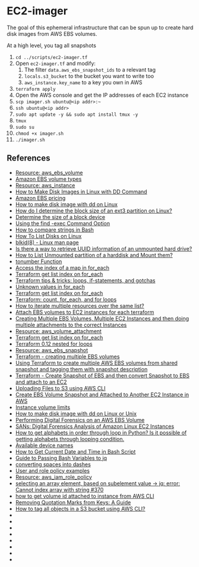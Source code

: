 # EC2-imager
The goal of this ephemeral infrastructure that can be spun up to create hard disk images from AWS EBS volumes.

At a high level, you tag all snapshots

1. `cd ../scripts/ec2-imager.tf`
1. Open `ec2-imager.tf` and modify:
    1. The filter `data.aws_ebs_snapshot_ids` to a relevant tag
    1. `locals.s3_bucket` to the bucket you want to write too
    1. `aws_instance.key_name` to a key you own in AWS
1. `terraform apply`
1. Open the AWS console and get the IP addresses of each EC2 instance
1. `scp imager.sh ubuntu@<ip addr>:~`
1. `ssh ubuntu@<ip addr>`
1. `sudo apt update -y && sudo apt install tmux -y`
1. `tmux`
1. `sudo su`
1. `chmod +x imager.sh`
1. `./imager.sh`

## References
* [Resource: aws_ebs_volume](https://registry.terraform.io/providers/hashicorp/aws/3.75.1/docs/resources/ebs_volume)
* [Amazon EBS volume types](https://docs.aws.amazon.com/AWSEC2/latest/UserGuide/ebs-volume-types.html)
* [Resource: aws_instance](https://registry.terraform.io/providers/hashicorp/aws/latest/docs/resources/instance)
* [How to Make Disk Images in Linux with DD Command](https://linuxhint.com/make-disk-images-dd-command-linux/)
* [Amazon EBS pricing](https://aws.amazon.com/ebs/pricing/)
* [How to make disk image with dd on Linux](https://dev.to/texe/how-to-make-disk-image-with-dd-on-linux-2fgg)
* [How do I determine the block size of an ext3 partition on Linux?](https://serverfault.com/questions/29887/how-do-i-determine-the-block-size-of-an-ext3-partition-on-linux)
* [Determine the size of a block device](https://unix.stackexchange.com/questions/52215/determine-the-size-of-a-block-device)
* [Using the find -exec Command Option](https://www.baeldung.com/linux/find-exec-command)
* [How to compare strings in Bash](https://byby.dev/bash-compare-strings#:~:text=Equality%20checks,of%20them%20are%20case%2Dsensitive.)
* [How To List Disks on Linux](https://devconnected.com/how-to-list-disks-on-linux/)
* [blkid(8) - Linux man page](https://linux.die.net/man/8/blkid)
* [Is there a way to retrieve UUID information of an unmounted hard drive?](https://unix.stackexchange.com/questions/638633/is-there-a-way-to-retrieve-uuid-information-of-an-unmounted-hard-drive)
* [How to List Unmounted partition of a harddisk and Mount them?](https://askubuntu.com/questions/626353/how-to-list-unmounted-partition-of-a-harddisk-and-mount-them)
* [tonumber Function](https://developer.hashicorp.com/terraform/language/functions/tonumber)
* [Access the index of a map in for_each](https://stackoverflow.com/questions/69100843/access-the-index-of-a-map-in-for-each)
* [Terraform get list index on for_each](https://devops.stackexchange.com/questions/11398/terraform-get-list-index-on-for-each)
* [Terraform tips & tricks: loops, if-statements, and gotchas](https://blog.gruntwork.io/terraform-tips-tricks-loops-if-statements-and-gotchas-f739bbae55f9)
* [Unknown values in for_each](https://discuss.hashicorp.com/t/unknown-values-in-for-each/51061/2)
* [Terraform get list index on for_each](https://devops.stackexchange.com/questions/11398/terraform-get-list-index-on-for-each)
* [Terraform: count, for_each, and for loops](https://itnext.io/terraform-count-for-each-and-for-loops-1018526c2047)
* [How to iterate multiple resources over the same list?](https://stackoverflow.com/questions/56137102/how-to-iterate-multiple-resources-over-the-same-list)
* [Attach EBS volumes to EC2 instances for each terraform](https://stackoverflow.com/questions/63510018/attach-ebs-volumes-to-ec2-instances-for-each-terraform)
* [Creating Multiple EBS Volumes, Multiple EC2 Instances and then doing multiple attachments to the correct Instances](https://www.reddit.com/r/Terraform/comments/oso3w9/creating_multiple_ebs_volumes_multiple_ec2/)
* [Resource: aws_volume_attachment](https://registry.terraform.io/providers/hashicorp/aws/latest/docs/resources/volume_attachment)
* [Terraform get list index on for_each](https://stackoverflow.com/questions/61343796/terraform-get-list-index-on-for-each)
* [Terraform 0.12 nested for loops](https://stackoverflow.com/questions/56047306/terraform-0-12-nested-for-loops)
* [Resource: aws_ebs_snapshot](https://registry.terraform.io/providers/hashicorp/aws/latest/docs/resources/ebs_snapshot)
* [Terraform - creating multiple EBS volumes](https://stackoverflow.com/questions/56225212/terraform-creating-multiple-ebs-volumes)
* [Using Terraform to create multiple AWS EBS volumes from shared snapshot and tagging them with snapshot description](https://stackoverflow.com/questions/61219088/using-terraform-to-create-multiple-aws-ebs-volumes-from-shared-snapshot-and-tagg)
* [Terraform - Create Snapshot of EBS and then convert Snapshot to EBS and attach to an EC2](https://stackoverflow.com/questions/49488416/terraform-create-snapshot-of-ebs-and-then-convert-snapshot-to-ebs-and-attach-t)
* [Uploading Files to S3 using AWS CLI](https://stackoverflow.com/questions/60941353/uploading-files-to-s3-using-aws-cli)
* [Create EBS Volume Snapshot and Attached to Another EC2 Instance in AWS](https://www.ktexperts.com/create-ebs-volume-snapshot-and-attached-to-another-ec2-instance-in-aws/)
* [Instance volume limits](https://docs.aws.amazon.com/AWSEC2/latest/UserGuide/volume_limits.html)
* [How to make disk image with dd on Linux or Unix](https://www.cyberciti.biz/faq/unix-linux-dd-create-make-disk-image-commands/)
* [Performing Digital Forensics on an AWS EBS Volume](https://technology.customink.com/blog/2019/08/05/performing-digital-forensics-on-an-aws-ebs-volume/)
* [SANs: Digital Forensics Analysis of Amazon Linux EC2 Instances](https://sansorg.egnyte.com/dl/gU1lNk177L)
* [How to get alphabets in order through loop in Python? Is it possible of getting alphabets through looping condition.](https://www.sololearn.com/en/discuss/1947743/how-to-get-alphabets-in-order-through-loop-in-python-is-it-possible-of-getting-alphabets-through)
* [Available device names](https://docs.aws.amazon.com/AWSEC2/latest/UserGuide/device_naming.html)
* [How to Get Current Date and Time in Bash Script](https://tecadmin.net/get-current-date-and-time-in-bash/)
* [Guide to Passing Bash Variables to jq](https://www.baeldung.com/linux/jq-passing-bash-variables#:~:text=Using%20%24ENV%20or%20the%20env,variable%20or%20the%20env%20function.)
* [converting spaces into dashes](https://unix.stackexchange.com/questions/290242/converting-spaces-into-dashes)
* [User and role policy examples](https://docs.aws.amazon.com/AmazonS3/latest/userguide/example-policies-s3.html)
* [Resource: aws_iam_role_policy](https://registry.terraform.io/providers/hashicorp/aws/latest/docs/resources/iam_role_policy.html)
* [selecting an array element, based on subelement value -> jq: error: Cannot index array with string #370](https://github.com/jqlang/jq/issues/370)
* [how to get volume id attached to instance from AWS CLI](https://serverfault.com/questions/888199/how-to-get-volume-id-attached-to-instance-from-aws-cli)
* [Removing Quotation Marks from Keys: A Guide](https://copyprogramming.com/howto/jq-how-to-remove-quotes-from-keys)
* [How to tag all objects in a S3 bucket using AWS CLI?](https://www.learnaws.org/2022/08/22/tag-objects-s3/)
* []()
* []()
* []()
* []()
* []()
* []()
* []()
* []()
